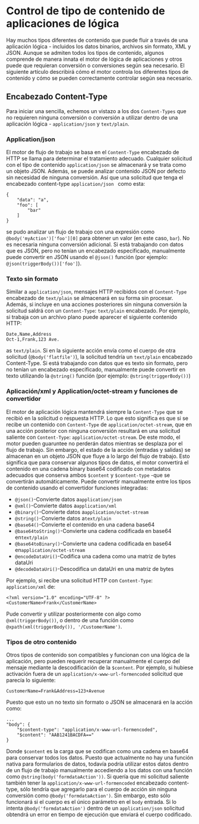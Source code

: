 <properties
   pageTitle="Aplicaciones de lógica contenidas escriba control | Microsoft Azure"
   description="Comprender cómo trata la lógica de aplicaciones con tipos de contenido en tiempo de ejecución y de diseño"
   services="logic-apps"
   documentationCenter=".net,nodejs,java"
   authors="jeffhollan"
   manager="dwrede"
   editor=""/>

<tags
   ms.service="logic-apps"
   ms.devlang="multiple"
   ms.topic="article"
   ms.tgt_pltfrm="na"
   ms.workload="integration"
   ms.date="10/18/2016"
   ms.author="jehollan"/>

# <a name="logic-apps-content-type-handling"></a>Control de tipo de contenido de aplicaciones de lógica

Hay muchos tipos diferentes de contenido que puede fluir a través de una aplicación lógica - incluidos los datos binarios, archivos sin formato, XML y JSON.  Aunque se admiten todos los tipos de contenido, algunos comprende de manera innata el motor de lógica de aplicaciones y otros puede que requieran conversión o conversiones según sea necesario.  El siguiente artículo describirá cómo el motor controla los diferentes tipos de contenido y cómo se pueden correctamente controlar según sea necesario.

## <a name="content-type-header"></a>Encabezado Content-Type

Para iniciar una sencilla, echemos un vistazo a los dos `Content-Types` que no requieren ninguna conversión o conversión a utilizar dentro de una aplicación lógica - `application/json` y `text/plain`.

### <a name="applicationjson"></a>Application/json

El motor de flujo de trabajo se basa en el `Content-Type` encabezado de HTTP se llama para determinar el tratamiento adecuado.  Cualquier solicitud con el tipo de contenido `application/json` se almacenará y se trata como un objeto JSON.  Además, se puede analizar contenido JSON por defecto sin necesidad de ninguna conversión.  Así que una solicitud que tenga el encabezado content-type `application/json ` como esta:

```
{
    "data": "a",
    "foo": [
        "bar"
    ]
}
```

se pudo analizar un flujo de trabajo con una expresión como `@body('myAction')['foo'][0]` para obtener un valor (en este caso, `bar`).  No es necesaria ninguna conversión adicional.  Si está trabajando con datos que es JSON, pero no tenían un encabezado especificado, manualmente puede convertir en JSON usando el `@json()` función (por ejemplo: `@json(triggerBody())['foo']`).

### <a name="textplain"></a>Texto sin formato

Similar a `application/json`, mensajes HTTP recibidos con el `Content-Type` encabezado de `text/plain` se almacenará en su forma sin procesar.  Además, si incluye en una acciones posteriores sin ninguna conversión la solicitud saldrá con un `Content-Type`: `text/plain` encabezado.  Por ejemplo, si trabaja con un archivo plano puede aparecer el siguiente contenido HTTP:

```
Date,Name,Address
Oct-1,Frank,123 Ave.
```

as `text/plain`.  Si en la siguiente acción envía como el cuerpo de otra solicitud (`@body('flatfile')`), la solicitud tendría un `text/plain` encabezado Content-Type.  Si está trabajando con datos que es texto sin formato, pero no tenían un encabezado especificado, manualmente puede convertir en texto utilizando la `@string()` función (por ejemplo: `@string(triggerBody())`)

### <a name="applicationxml-and-applicationoctet-stream-and-converter-functions"></a>Aplicación/xml y Application/octet-stream y funciones de convertidor

El motor de aplicación lógica mantendrá siempre la `Content-Type` que se recibió en la solicitud o respuesta HTTP.  Lo que esto significa es que si se recibe un contenido con `Content-Type` de `application/octet-stream`, que en una acción posterior con ninguna conversión resultará en una solicitud saliente con `Content-Type`: `application/octet-stream`.  De este modo, el motor pueden guaruntee no perderán datos mientras se desplaza por el flujo de trabajo.  Sin embargo, el estado de la acción (entradas y salidas) se almacenan en un objeto JSON que fluye a lo largo del flujo de trabajo.  Esto significa que para conservar algunos tipos de datos, el motor convertirá el contenido en una cadena binary base64 codificado con metadatos adecuados que conserva ambos `$content` y `$content-type` -que se convertirán automáticamente.  Puede convertir manualmente entre los tipos de contenido usando el convertidor funciones integradas:

* `@json()`-Convierte datos a`application/json`
* `@xml()`-Convierte datos a`application/xml`
* `@binary()`-Convierte datos a`application/octet-stream`
* `@string()`-Convierte datos a`text/plain`
* `@base64()`-Convierte el contenido en una cadena base64
* `@base64toString()`-Convierte una cadena codificada en base64 en`text/plain`
* `@base64toBinary()`-Convierte una cadena codificada en base64 en`application/octet-stream`
* `@encodeDataUri()`-Codifica una cadena como una matriz de bytes dataUri
* `@decodeDataUri()`-Descodifica un dataUri en una matriz de bytes

Por ejemplo, si recibe una solicitud HTTP con `Content-Type`: `application/xml` de:

```
<?xml version="1.0" encoding="UTF-8" ?>
<CustomerName>Frank</CustomerName>
```

Pude convertir y utilizar posteriormente con algo como `@xml(triggerBody())`, o dentro de una función como `@xpath(xml(triggerBody()), '/CustomerName')`.

### <a name="other-content-types"></a>Tipos de otro contenido

Otros tipos de contenido son compatibles y funcionan con una lógica de la aplicación, pero pueden requerir recuperar manualmente el cuerpo del mensaje mediante la descodificación de la `$content`.  Por ejemplo, si hubiese activación fuera de un `application/x-www-url-formencoded` solicitud que parecía lo siguiente:

```
CustomerName=Frank&Address=123+Avenue
```

Puesto que esto un no texto sin formato o JSON se almacenará en la acción como:

```
...
"body": {
    "$content-type": "application/x-www-url-formencoded",
    "$content": "AAB1241BACDFA=="
}
```

Donde `$content` es la carga que se codifican como una cadena en base64 para conservar todos los datos.  Puesto que actualmente no hay una función nativa para formularios de datos, todavía podría utilizar estos datos dentro de un flujo de trabajo manualmente accediendo a los datos con una función como `@string(body('formdataAction'))`.  Si quería que mi solicitud saliente también tener la `application/x-www-url-formencoded` encabezado content-type, sólo tendría que agregarlo para el cuerpo de acción sin ninguna conversión como `@body('formdataAction')`.  Sin embargo, esto sólo funcionará si el cuerpo es el único parámetro en el `body` entrada.  Si lo intenta `@body('formdataAction')` dentro de un `application/json` solicitud obtendrá un error en tiempo de ejecución que enviará el cuerpo codificado.
